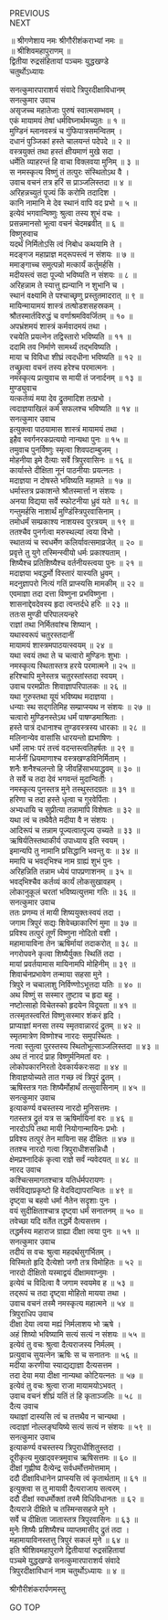 PREVIOUS  
NEXT  
  
॥ श्रीगणेशाय नमः श्रीगौरीशंकराभ्यां नमः ॥  
॥ श्रीशिवमहापुराणम् ॥  
द्वितीया रुद्रसंहितायां पञ्चमः युद्धखण्डे  
चतुर्थोऽध्यायः  
  
सनत्कुमारपाराशर्य संवादे त्रिपुरदीक्षाविधानम्  
सनत्कुमार उवाच  
असृजच्च महातेजाः पुरुषं स्वात्मसम्भवम् ।  
एकं मायामयं तेषां धर्मविघ्नार्थमच्युतः ॥ १ ॥  
मुण्डिनं म्लानवस्त्रं च गुंफिपात्रसमन्वितम् ।  
दधानं पुञ्जिकां हस्ते चालयन्तं पदेपदे ॥ २ ॥  
वस्त्रयुक्तं तथा हस्तं क्षीयमाणं मुखे सदा ।  
धर्मेति व्याहरन्तं हि वाचा विक्लवया मुनिम् ॥ ३ ॥  
स नमस्कृत्य विष्णुं तं तत्पुरः संस्थितोऽथ वै ।  
उवाच वचनं तत्र हरिं स प्राञ्जलिस्तदा ॥ ४ ॥  
अरिहन्नच्युतं पूज्यं किं करोमि तदादिश ।  
कानि नामानि मे देव स्थानं वापि वद प्रभो ॥ ५ ॥  
इत्येवं भगवान्विष्णुः श्रुत्वा तस्य शुभं वचः ।  
प्रसन्नमानसो भूत्वा वचनं चेदमब्रवीत् ॥ ६ ॥  
विष्णुरुवाच  
यदर्थं निर्मितोऽसि त्वं निबोध कथयामि ते ।  
मदङ्‌गज महाप्राज्ञ मद्‌रूपस्त्वं न संशयः ॥ ७ ॥  
ममाङ्‌गाच्च समुत्पन्नो मत्कार्यं कर्तुमर्हसि ।  
मदीयस्त्वं सदा पूज्यो भविष्यति न संशयः ॥ ८ ॥  
अरिहन्नाम ते स्यात्तु ह्यन्यानि न शुभानि च ।  
स्थानं वक्ष्यामि ते पश्चाच्छृणु प्रस्तुतमादरात् ॥ ९ ॥  
मायिन्मायामयं शास्त्रं तत्षोडशसहस्रकम् ।  
श्रौतस्मार्तविरुद्धं च वर्णाश्रमविवर्जितम् ॥ १० ॥  
अपभ्रंशमयं शास्त्रं कर्मवादमयं तथा ।  
रचयेति प्रयत्नेन तद्विस्तारो भविष्यति ॥ ११ ॥  
ददामि तव निर्माणे सामर्थ्यं तद्‌भविष्यति ।  
माया च विविधा शीघ्रं त्वदधीना भविष्यति ॥ १२ ॥  
तच्छ्रुत्वा वचनं तस्य हरेश्च परमात्मनः ।  
नमस्कृत्य प्रत्युवाच स मायी तं जनार्दनम् ॥ १३ ॥  
मुण्ड्युवाच  
यत्कर्तव्यं मया देव द्रुतमादिश तत्प्रभो ।  
त्वदाज्ञयाखिलं कर्म सफलश्च भविष्यति ॥ १४ ॥  
सनत्कुमार उवाच  
इत्युक्त्वा पाठयामास शास्त्रं मायामयं तथा ।  
इहैव स्वर्गनरकप्रत्ययो नान्यथा पुनः ॥ १५ ॥  
तमुवाच पुनर्विष्णुः स्मृत्वा शिवपदाम्बुजम् ।  
मोहनीया इमे दैत्याः सर्वे त्रिपुरवासिनः ॥ १६ ॥  
कार्यास्ते दीक्षिता नूनं पाठनीयाः प्रयत्नतः ।  
मदाज्ञया न दोषस्ते भविष्यति महामते ॥ १७ ॥  
धर्मास्तत्र प्रकाशन्ते श्रौतस्मार्त्ता न संशयः ।  
अनया विद्यया सर्वे स्फोटनीया ध्रुवं यते ॥ १८ ॥  
गन्तुमर्हसि नाशार्थं मुण्डिंस्त्रिपुरवासिनाम् ।  
तमोधर्मं सम्प्रकाश्य नाशयस्व पुरत्रयम् ॥ १९ ॥  
ततश्चैव पुनर्गत्वा मरुस्थल्यां त्वया विभो ।  
स्थातव्यं च स्वधर्मेण कलिर्यावत्समाव्रजेत् ॥ २० ॥  
प्रवृत्ते तु युगे तस्मिन्स्वीयो धर्मः प्रकाश्यताम् ।  
शिष्यैश्च प्रतिशिष्यैश्च वर्तनीयस्त्वया पुनः ॥ २१ ॥  
मदाज्ञया भवद्धर्मो विस्तारं यास्यति ध्रुवम् ।  
मदनुज्ञापरो नित्यं गतिं प्राप्स्यसि मामकीम् ॥ २२ ॥  
एवमाज्ञा तदा दत्ता विष्णुना प्रभविष्णुना ।  
शासनाद्देवदेवस्य हृदा त्वन्तर्दधे हरिः ॥ २३ ॥  
ततःस मुण्डी परिपालयन्हरे  
    राज्ञां तथा निर्मितवांश्च शिष्यान् ।  
यथास्वरूपं चतुरस्तदानीं  
    मायामयं शास्त्रमपाठयत्स्वयम् ॥ २४ ॥  
यथा स्वयं तथा ते च चत्वारो मुण्डिनः शुभाः ।  
नमस्कृत्य स्थितास्तत्र हरये परमात्मने ॥ २५ ॥  
हरिश्चापि मुनेस्तत्र चतुरस्तांस्तदा स्वयम् ।  
उवाच परमप्रीतः शिवाज्ञापरिपालकः ॥ २६ ॥  
यथा गुरुस्तथा यूयं भविष्यथ मदाज्ञया ।  
धन्याः स्थ सद्‌गतिमिह सम्प्राप्स्यथ न संशयः ॥ २७ ॥  
चत्वारो मुण्डिनस्तेऽथ धर्मं पाषण्डमाश्रिताः ।  
हस्ते पात्रं दधानाश्च तुण्डवस्त्रस्य धारकाः ॥ २८ ॥  
मलिनान्येव वासांसि धारयन्तो ह्यभाषिणः ।  
धर्मो लाभः परं तत्त्वं वदन्तस्त्वतिहर्षतः ॥ २९ ॥  
मार्जनीं ध्रियमाणाश्च वस्त्रखण्डविनिर्मिताम् ।  
शनैः शनैश्चलन्तो हि जीवहिंसाभयाद्ध्रुवम् ॥ ३० ॥  
ते सर्वे च तदा देवं भगवन्तं मुदान्विताः ।  
नमस्कृत्य पुनस्तत्र मुने तस्थुस्तदग्रतः ॥ ३१ ॥  
हरिणा च तदा हस्ते धृत्वा च गुरवेर्पिताः ।  
अभ्यधायि च सुप्रीत्या तन्नामापि विशेषतः ॥ ३२ ॥  
यथा त्वं च तथैवैते मदीया वै न संशयः ।  
आदिरूपं च तन्नाम पूज्यत्वात्पूज्य उच्यते ॥ ३३ ॥  
ऋषिर्यतिस्तथाकीर्य उपाध्याय इति स्वयम् ।  
इमान्यपि तु नामानि प्रसिद्धानि भवन्तु वः ॥ ३४ ॥  
ममापि च भवद्‌भिश्च नाम ग्राह्यं शुभं पुनः ।  
अरिहन्निति तन्नाम ध्येयं पापप्रणाशनम् ॥ ३५ ॥  
भवद्‌भिश्चैव कर्तव्यं कार्यं लोकसुखावहम् ।  
लोकानुकूलं चरतां भविष्यत्युत्तमा गतिः ॥ ३६ ॥  
सनत्कुमार उवाच  
ततः प्रणम्य तं मायी शिष्ययुक्तःस्वयं तदा ।  
जगाम त्रिपुरं सद्यः शिवेच्छाकारिणं मुमा ॥ ३७ ॥  
प्रविश्य तत्पुरं तूर्णं विष्णुना नोदितो वशी ।  
महामायाविना तेन ऋषिर्मायां तदाकरोत् ॥ ३८ ॥  
नगरोपवने कृत्वा शिष्यैर्युक्तः स्थितिं तदा ।  
मायां प्रवर्तयामास मायिनामपि मोहिनीम् ॥ ३९ ॥  
शिवार्चनप्रभावेण तन्माया सहसा मुने ।  
त्रिपुरे न चचालाशु निर्विण्णोऽभूत्तदा यतिः ॥ ४० ॥  
अथ विष्णुं स सस्मार तुष्टाव च हृदा बहु ।  
नष्टोत्साहो विचेतस्को हृदयेन विदूयता ॥ ४१ ॥  
तत्स्मृतस्त्वरितं विष्णुःसस्मार शंकरं हृदि ।  
प्राप्याज्ञां मनसा तस्य स्मृतवान्नारदं द्रुतम् ॥ ४२ ॥  
स्मृतमात्रेण विष्णोश्च नारदः समुपस्थितः ।  
नत्वा स्तुत्वा पुरस्तस्य स्थितोभूत्साञ्जलिस्तदा ॥ ४३ ॥  
अथ तं नारदं प्राह विष्णुर्मनिमतां वरः ।  
लोकोपकारनिरतो देवकार्यकरःसदा ॥ ४४ ॥  
शिवाज्ञयोच्यते तात गच्छ त्वं त्रिपुरं द्रुतम् ।  
ऋषिस्तत्र गतः शिष्यैर्मोहार्थं तत्सुवासिनाम् ॥ ४५ ॥  
सनत्कुमार उवाच  
इत्याकर्ण्य वचस्तस्य नारदो मुनिसत्तमः ।  
गतस्तत्र द्रुतं यत्र स ऋषिर्मायिनां वरः ॥ ४६ ॥  
नारदोऽपि तथा मायी नियोगान्मायिनः प्रभोः ।  
प्रविश्य तत्पुरं तेन मायिना सह दीक्षितः ॥ ४७ ॥  
ततश्च नारदो गत्वा त्रिपुराधीशसन्निधौ ।  
क्षेमप्रश्नादिकं कृत्वा राज्ञे सर्वं न्यवेदयत् ॥ ४८ ॥  
नारद उवाच  
कश्चित्समागतश्चात्र यतिर्धर्मपरायणः ।  
सर्वविद्याप्रकृष्टो हि वेदविद्यापरान्वितः ॥ ४९ ॥  
दृष्ट्वा च बहवो धर्मा नैतेन सदृशाः पुनः ।  
वयं सुदीक्षिताश्चात्र दृष्ट्वा धर्मं सनातनम् ॥ ५० ॥  
तवेच्छा यदि वर्तेत तद्धर्मे दैत्यसत्तम ।  
तद्धर्मस्य महाराज ग्राह्या दीक्षा त्वया पुनः ॥ ५१ ॥  
सनत्कुमार उवाच  
तदीयं स वचः श्रुत्वा महदर्थसुगर्भितम् ।  
विस्मितो हृदि दैत्येशो जगौ तत्र विमोहितः ॥ ५२ ॥  
नारदो दीक्षितो यस्माद्वयं दीक्षामवाप्नुमः ।  
इत्येवं च विदित्वा वै जगाम स्वयमेव ह ॥ ५३ ॥  
तद्‌रूपं च तदा दृष्ट्वा मोहितो मायया तथा ।  
उवाच वचनं तस्मै नमस्कृत्य महात्मने ॥ ५४ ॥  
त्रिपुराधिप उवाच  
दीक्षा देया त्वया मह्यं निर्मलाशय भो ऋषे ।  
अहं शिष्यो भविष्यामि सत्यं सत्यं न संशयः ॥ ५५ ॥  
इत्येवं तु वचः श्रुत्वा दैत्यराजस्य निर्मलम् ।  
प्रत्युवाच सुयत्नेन ऋषिः स च सनातनः ॥ ५६ ॥  
मदीया करणीया स्याद्यद्याज्ञा दैत्यसत्तम ।  
तदा देया मया दीक्षा नान्यथा कोटियत्नतः ॥ ५७ ॥  
इत्येवं तु वचः श्रुत्वा राजा मायामयोऽभवत् ।  
उवाच वचनं शीघ्रं यतिं तं हि कृताञ्जलिः ॥ ५८ ॥  
दैत्य उवाच  
यथाज्ञां दास्यसि त्वं च तत्तथैव न चान्यथा ।  
त्वदाज्ञां नोल्लङ्‌घयिष्ये सत्यं सत्यं न संशयः ॥ ५९ ॥  
सनत्कुमार उवाच  
इत्याकर्ण्य वचस्तस्य त्रिपुराधीशितुस्तदा ।  
दूरीकृत्य मुखाद्‌वस्त्रमुवाच ऋषिसत्तमः ॥ ६० ॥  
दीक्षां गृह्णीष्व दैत्येन्द्र सर्वधर्मोत्तमोत्तमाम् ।  
ददौ दीक्षाविधानेन प्राप्स्यसि त्वं कृतार्थताम् ॥ ६१ ॥  
इत्युक्त्वा स तु मायावी दैत्यराजाय सत्वरम् ।  
ददौ दीक्षां स्वधर्मोक्तां तस्मै विधिविधानतः ॥ ६२ ॥  
दैत्यराजे दीक्षिते च तस्मिन्ससहजे मुने ।  
सर्वे च दीक्षिता जातास्तत्र त्रिपुरवासिनः ॥ ६३ ॥  
मुनेः शिष्यैः प्रशिष्यैश्च व्याप्तमासीद् द्रुतं तदा ।  
महामायाविनस्तत्तु त्रिपुरं सकलं मुने ॥ ६४ ॥  
इति श्रीशिवमहापुराणे द्वितीयायां रुद्रसंहितायां  
पञ्चमे युद्धखण्डे सनत्कुमारपाराशर्य संवादे  
त्रिपुरदीक्षाविधानं नाम चतुर्थोऽध्यायः ॥ ४ ॥  
  
  
श्रीगौरीशंकरार्पणमस्तु  
  
GO TOP
